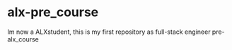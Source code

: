 # alx-pre_course
Im now a ALXstudent, this is my first repository as full-stack engineer
pre-alx_course
